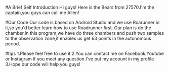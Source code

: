 #A Brief Self Introduction
Hi guys!
Here is the Bears from 27570.I'm the captain,you guys can call me Allen!

#Our Code
Our code is based on Android Studio and we use Roarunner in it,so you'd better learn how to 
use Roadrunner first.
Our plan is do the chamber.In this program,we have do three chambers and push two samples to
the observation zone,it enables us get 63 points in the autonomous period.

#tips
1.Please feel free to use it
2.You can contact me on Facebook,Youtube or Instagram if you meet any question.I've put my account in my profile
3.Hope our code will help you guys!

